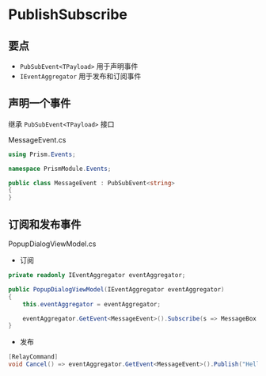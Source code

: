 # PublishSubscribe

## 要点

- `PubSubEvent<TPayload>` 用于声明事件
- `IEventAggregator` 用于发布和订阅事件

## 声明一个事件

继承 `PubSubEvent<TPayload>` 接口

MessageEvent.cs

```csharp
using Prism.Events;

namespace PrismModule.Events;

public class MessageEvent : PubSubEvent<string>
{
}
```

## 订阅和发布事件

PopupDialogViewModel.cs

- 订阅

```csharp
private readonly IEventAggregator eventAggregator;

public PopupDialogViewModel(IEventAggregator eventAggregator)
{
    this.eventAggregator = eventAggregator;

    eventAggregator.GetEvent<MessageEvent>().Subscribe(s => MessageBox.Show(s));
}
```

- 发布

```csharp
[RelayCommand]
void Cancel() => eventAggregator.GetEvent<MessageEvent>().Publish("Hello");
```
